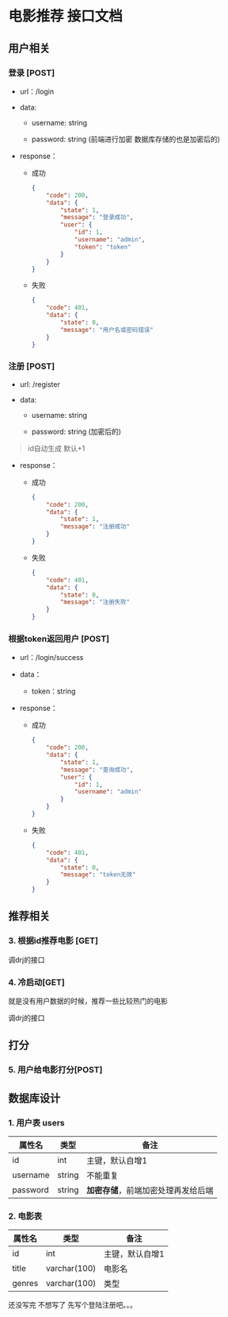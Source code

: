 # 电影推荐 接口文档

## 用户相关

### 登录 [POST]

- url：/login

- data:

  - username: string

  - password: string (前端进行加密 数据库存储的也是加密后的)

- response：

  - 成功

    ```json
    {
        "code": 200,
        "data": {
            "state": 1,
            "message": "登录成功",
            "user": {
                "id": 1,
                "username": "admin",
                "token": "token"
            }
        }
    }
    ```

  - 失败

    ```json
    {
        "code": 401,
        "data": {
            "state": 0,
            "message": "用户名或密码错误"
        }
    }
    ```

### 注册 [POST]

- url:  /register

- data:

  - username: string

  - password: string (加密后的)

> id自动生成 默认+1

* response：

  * 成功

    ```json
    {
        "code": 200,
        "data": {
            "state": 1,
            "message": "注册成功"
        }
    }
    ```

  * 失败

    ```json
    {
        "code": 401,
        "data": {
            "state": 0,
            "message": "注册失败"
        }
    }
    ```

### 根据token返回用户 [POST]

* url：/login/success

* data：

  * token：string

* response：

  * 成功

    ```json
    {
        "code": 200,
        "data": {
            "state": 1,
            "message": "查询成功",
            "user": {
                "id": 1,
                "username": "admin"
            }
        }
    }
    ```

  * 失败

    ```json
    {
        "code": 401,
        "data": {
            "state": 0,
            "message": "token无效"
        }
    }
    ```

## 推荐相关

### 3. 根据id推荐电影 [GET]

调drj的接口

### 4. 冷启动[GET]

就是没有用户数据的时候，推荐一些比较热门的电影

调drj的接口

## 打分

### 5. 用户给电影打分[POST]





## 数据库设计

### 1. 用户表 users

| 属性名   | 类型   | 备注                                 |
| -------- | ------ | ------------------------------------ |
| id       | int    | 主键，默认自增1                      |
| username | string | 不能重复                             |
| password | string | **加密存储**，前端加密处理再发给后端 |

### 2. 电影表

| 属性名 | 类型         | 备注            |
| ------ | ------------ | --------------- |
| id     | int          | 主键，默认自增1 |
| title  | varchar(100) | 电影名          |
| genres | varchar(100) | 类型            |

还没写完 不想写了 先写个登陆注册吧。。。